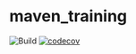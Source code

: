 # maven_training
![Build](https://github.com/BankaiOnegai/maven_training/actions/workflows/build.yml/badge.svg)
[![codecov](https://codecov.io/gh/BankaiOnegai/maven_training/branch/main/graph/badge.svg)](https://codecov.io/gh/BankaiOnegai/maven_training)
